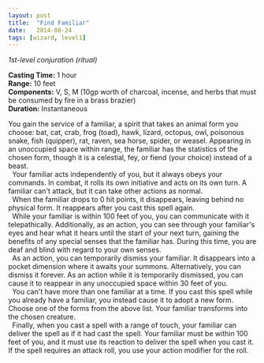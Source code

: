 ```yaml
---
layout: post
title:  "Find Familiar"
date:   2014-08-24
tags: [wizard, level1]
---
```


_1st-level conjuration (ritual)_

**Casting Time:** 1 hour  
**Range:** 10 feet  
**Components:** V, S, M (10gp worth of charcoal, incense, and herbs that must be consumed by fire in a brass brazier)  
**Duration:** Instantaneous

You gain the service of a familiar, a spirit that takes an animal form you choose: bat, cat, crab, frog (toad), hawk, lizard, octopus, owl, poisonous snake, fish (quipper), rat, raven, sea horse, spider, or weasel. Appearing in an unoccupied space within range, the familiar has the statistics of the chosen form, though it is a celestial, fey, or fiend (your choice) instead of a beast.  
&nbsp;&nbsp;Your familiar acts independently of you, but it always obeys your commands. In combat, it rolls its own initiative and acts on its own turn. A familiar can't attack, but it can take other actions as normal.  
&nbsp;&nbsp;When the familiar drops to 0 hit points, it disappears, leaving behind no physical form. It reappears after you cast this spell again.  
&nbsp;&nbsp;While your familiar is within 100 feet of you, you can communicate with it telepathically. Additionally, as an action, you can see through your familiar's eyes and hear what it hears until the start of your next turn, gaining the benefits of any special senses that the familiar has. During this time, you are deaf and blind with regard to your own senses.  
&nbsp;&nbsp;As an action, you can temporarily dismiss your familiar. It disappears into a pocket dimension where it awaits your summons. Alternatively, you can dismiss it forever. As an action while it is temporarily dismissed, you can cause it to reappear in any unoccupied space within 30 feet of you.  
&nbsp;&nbsp;You can't have more than one familiar at a time. If you cast this spell while you already have a familiar, you instead cause it to adopt a new form. Choose one of the forms from the above list. Your familiar transforms into the chosen creature.  
&nbsp;&nbsp;Finally, when you cast a spell with a range of touch, your familiar can deliver the spell as if it had cast the spell. Your familiar must be within 100 feet of you, and it must use its reaction to deliver the spell when you cast it. If the spell requires an attack roll, you use your action modifier for the roll.
